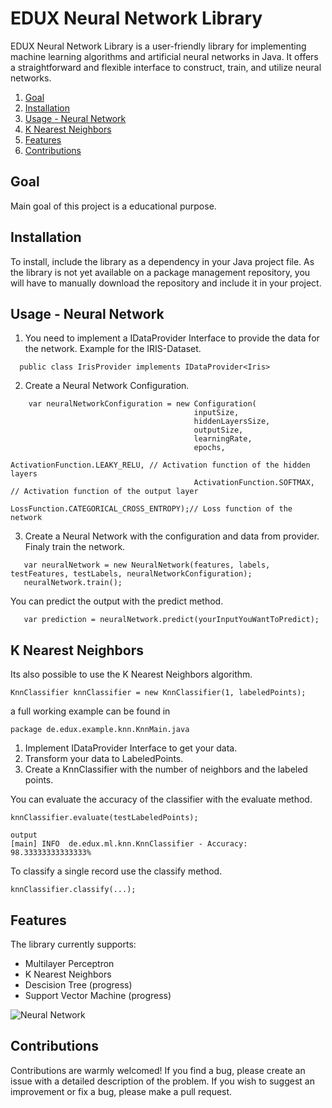 # EDUX Neural Network Library

EDUX Neural Network Library is a user-friendly library for implementing machine learning algorithms and artificial neural networks in Java. It offers a straightforward and flexible interface to construct, train, and utilize neural networks.

1. [Goal](#goal)
2. [Installation](#installation)
3. [Usage - Neural Network](#usage---neural-network)
4. [K Nearest Neighbors](#k-nearest-neighbors)
5. [Features](#features)
6. [Contributions](#contributions)



## Goal 
Main goal of this project is a educational purpose.

## Installation

To install, include the library as a dependency in your Java project file. As the library is not yet available on a package management repository, you will have to manually download the repository and include it in your project.

## Usage - Neural Network

1. You need to implement a IDataProvider Interface to provide the data for the network. Example for the IRIS-Dataset.
 ```
   public class IrisProvider implements IDataProvider<Iris>
 ```
2. Create a Neural Network Configuration.
```
    var neuralNetworkConfiguration = new Configuration(
                                         inputSize, 
                                         hiddenLayersSize, 
                                         outputSize, 
                                         learningRate,
                                         epochs,
                                         ActivationFunction.LEAKY_RELU, // Activation function of the hidden layers
                                         ActivationFunction.SOFTMAX, // Activation function of the output layer
                                         LossFunction.CATEGORICAL_CROSS_ENTROPY);// Loss function of the network
```
3. Create a Neural Network with the configuration and data from provider. Finaly train the network.
```
   var neuralNetwork = new NeuralNetwork(features, labels, testFeatures, testLabels, neuralNetworkConfiguration);
   neuralNetwork.train();
```

You can predict the output with the predict method.
```
   var prediction = neuralNetwork.predict(yourInputYouWantToPredict);
```



## K Nearest Neighbors

Its also possible to use the K Nearest Neighbors algorithm. 

    KnnClassifier knnClassifier = new KnnClassifier(1, labeledPoints);

a full working example can be found in 

    package de.edux.example.knn.KnnMain.java

1. Implement IDataProvider Interface to get your data.
2. Transform your data to LabeledPoints.
3. Create a KnnClassifier with the number of neighbors and the labeled points.

You can evaluate the accuracy of the classifier with the evaluate method.

    knnClassifier.evaluate(testLabeledPoints);
    
    output
    [main] INFO  de.edux.ml.knn.KnnClassifier - Accuracy: 98.33333333333333%

To classify a single record use the classify method.

    knnClassifier.classify(...);

## Features

The library currently supports:

- Multilayer Perceptron
- K Nearest Neighbors
- Descision Tree (progress)
- Support Vector Machine (progress)


![Neural Network](https://hc-linux.eu/github/iris-nn.png)
## Contributions

Contributions are warmly welcomed! If you find a bug, please create an issue with a detailed description of the problem. If you wish to suggest an improvement or fix a bug, please make a pull request.